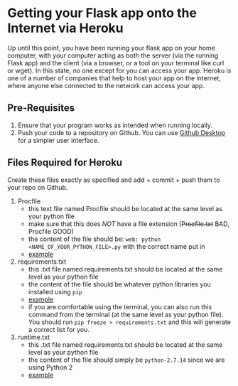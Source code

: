 # Getting your Flask app onto the Internet via Heroku

Up until this point, you have been running your flask app on your home computer, with your computer acting as both the server (via the running Flask app) and the client (via a browser, or a tool on your terminal like curl or wget). In this state, no one except for you can access your app. Heroku is one of a number of companies that help to host your app on the internet, where anyone else connected to the network can access your app.

## Pre-Requisites
1. Ensure that your program works as intended when running locally.
2. Push your code to a repository on Github. You can use [Github Desktop](https://desktop.github.com/) for a simpler user interface.

## Files Required for Heroku

Create these files exactly as specified and add + commit + push them to your repo on Github.

1. Procfile
    * this text file named Procfile should be located at the same level as your python file
    * make sure that this does *NOT* have a file extension (~~Procfile.txt~~ BAD, Procfile GOOD)
    * the content of the file should be: `web: python <NAME_OF_YOUR_PYTHON_FILE>.py` with the correct name put in
    * [example](https://github.com/jameslinjl/basic-flask/blob/master/Procfile)
2. requirements.txt
    * this .txt file named requirements.txt should be located at the same level as your python file
    * the content of the file should be whatever python libraries you installed using `pip`
    * [example](https://github.com/jameslinjl/basic-flask/blob/master/requirements.txt)
    * if you are comfortable using the terminal, you can also run this command from the terminal (at the same level as your python file). You should run `pip freeze > requirements.txt` and this will generate a correct list for you.
3. runtime.txt
    * this .txt file named requirements.txt should be located at the same level as your python file
    * the content of the file should simply be `python-2.7.14` since we are using Python 2
    * [example](https://github.com/jameslinjl/basic-flask/blob/master/runtime.txt)
    
   

